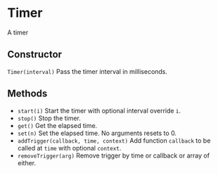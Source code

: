 Timer
=========

A timer

Constructor
-----------

`Timer(interval)` Pass the timer interval in milliseconds.

Methods
-------

- `start(i)` Start the timer with optional interval override `i`.
- `stop()` Stop the timer.
- `get()` Get the elapsed time.
- `set(n)` Set the elapsed time. No arguments resets to 0.
- `addTrigger(callback, time, context)` Add function `callback` to be called at `time` with optional `context`.
- `removeTrigger(arg)` Remove trigger by time or callback or array of either.
